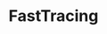 ---
layout: home

title: FastTracing
titleTemplate: 埋点sdk

hero:
  name: FastTracing
  text: 埋点sdk
  tagline: 行为埋点 & 性能采集 & 异常采集 & 请求采集 & 路由采集
  image:
    src: /logo.svg
    alt: VitePress
  actions:
    - theme: brand
      text: 快速开始
      link: /guide/introduce
    - theme: alt
      text: 搜索
      link: /functions
    - theme: alt
      text: GitHub
      link: https://github.com/FastUse/morehook
    - theme: alt
      text: VueUse官网
      link: https://vueuse.org

features:
  - title: 开发架构以及打包流程借鉴了 vueuse，并基于此扩展了对组件库的开发、预览、打包
    details: 感谢 vueuse 的贡献者们，感谢开源！
    icon: 🚀
  - title: 兼容 vue2 + vue3
    details: 归功于 antfu 的 vue-demi 插件！（组件库目前并没有兼容vue2）
    icon: ⚡
  - title: 计划未来兼容更多业务复用的场景，目前只提炼了 hook(utils) + vue组件，可以的话还可以提炼 uniapp 组件，兼容uni语法hook，甚至应对多入口登录流程这种公共性强的业务场景
    details: 很多时候我们在写项目时会遇到重复的业务场景，但上一个业务场景已经是几年前而且这个业务还挺复杂，此时我们就要去翻老项目。一个类似于此的承载地可以帮助你总结和提炼，能帮助你更多！
    icon: 🔋
  - title: 如果你有更多的idea，或者是想移植到公司项目遇到了技术阻碍。尽管联系我，乐此不惫！
    details: vx号：cxh2604856589
    icon: 🎪
---